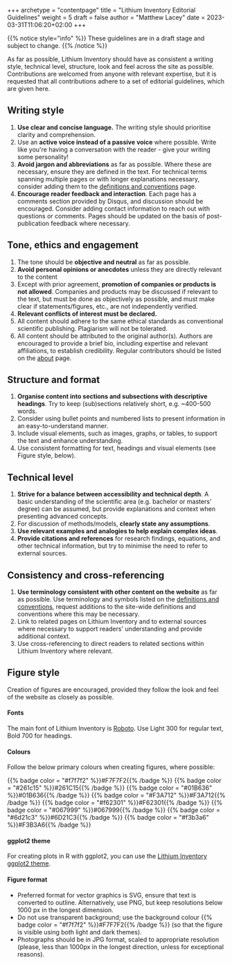 +++
archetype = "contentpage"
title = "Lithium Inventory Editorial Guidelines"
weight = 5
draft = false
author = "Matthew Lacey"
date = 2023-03-31T11:06:20+02:00
+++

{{% notice style="info" %}}
These guidelines are in a draft stage and subject to change.
{{% /notice %}}

As far as possible, Lithium Inventory should have as consistent a writing style, technical level, structure, look and feel across the site as possible. Contributions are welcomed from anyone with relevant expertise, but it is requested that all contributions adhere to a set of editorial guidelines, which are given here.

## Writing style

1.  **Use clear and concise language.** The writing style should prioritise clarity and comprehension.
2. Use an **active voice instead of a passive voice** where possible. Write like you're having a conversation with the reader - give your writing some personality!
3. **Avoid jargon and abbreviations** as far as possible. Where these are necessary, ensure they are defined in the text. For technical terms spanning multiple pages or with longer explanations necessary, consider adding them to the [definitions and conventions](/more/definitions-conventions) page.
4. **Encourage reader feedback and interaction**. Each page has a comments section provided by Disqus, and discussion should be encouraged. Consider adding contact information to reach out with questions or comments. Pages should be updated on the basis of post-publication feedback where necessary.

## Tone, ethics and engagement

1. The tone should be **objective and neutral** as far as possible.
2. **Avoid personal opinions or anecdotes** unless they are directly relevant to the content
3. Except with prior agreement, **promotion of companies or products is not allowed**. Companies and products may be discussed if relevant to the text, but must be done as objectively as possible, and must make clear if statements/figures, etc., are not independently verified.
4. **Relevant conflicts of interest must be declared.** 
5. All content should adhere to the same ethical standards as conventional scientific publishing. Plagiarism will not be tolerated.
6. All content should be attributed to the original author(s). Authors are encouraged to provide a brief bio, including expertise and relevant affiliations, to establish credibility. Regular contributors should be listed on the [about](/more/about) page.

## Structure and format

1. **Organise content into sections and subsections with descriptive headings**. Try to keep (sub)sections relatively short, e.g. ~400-500 words.
2. Consider using bullet points and numbered lists to present information in an easy-to-understand manner.
3. Include visual elements, such as images, graphs, or tables, to support the text and enhance understanding.
4. Use consistent formatting for text, headings and visual elements (see Figure style, below).

## Technical level

1. **Strive for a balance between accessibility and technical depth**. A basic understanding of the scientific area (e.g. bachelor or masters' degree) can be assumed, but provide explanations and context when presenting advanced concepts.
2. For discussion of methods/models, **clearly state any assumptions**.
3. **Use relevant examples and analogies to help explain complex ideas**.
4. **Provide citations and references** for research findings, equations, and other technical information, but try to minimise the need to refer to external sources.

## Consistency and cross-referencing

1. **Use terminology consistent with other content on the website** as far as possible. Use terminology and symbols listed on the [definitions and conventions](/more/definitions-conventions), request additions to the site-wide definitions and conventions where this may be necessary.
2. Link to related pages on Lithium Inventory and to external sources where necessary to support readers' understanding and provide additional context.
3. Use cross-referencing to direct readers to related sections within Lithium Inventory where relevant.

## Figure style

Creation of figures are encouraged, provided they follow the look and feel of the website as closely as possible.

#### Fonts

The main font of Lithium Inventory is [Roboto](https://fonts.google.com/specimen/Roboto). Use Light 300 for regular text, Bold 700 for headings.

#### Colours

Follow the below primary colours when creating figures, where possible:

{{% badge color = "#f7f7f2" %}}<span style="color: #261c15">#F7F7F2</span>{{% /badge %}}
{{% badge color = "#261c15" %}}#261C15{{% /badge %}}
{{% badge color = "#01B636" %}}#01B636{{% /badge %}}
{{% badge color = "#F3A712" %}}#F3A712{{% /badge %}}
{{% badge color = "#f62301" %}}#F62301{{% /badge %}}
{{% badge color = "#067999" %}}#067999{{% /badge %}}
{{% badge color = "#6d21c3" %}}#6D21C3{{% /badge %}}
{{% badge color = "#f3b3a6" %}}#F3B3A6{{% /badge %}}

#### ggplot2 theme

For creating plots in R with ggplot2, you can use the [Lithium Inventory ggplot2 theme](/resources/li_theme.R).

#### Figure format

- Preferred format for vector graphics is SVG, ensure that text is converted to outline. Alternatively, use PNG, but keep resolutions below 1000 px in the longest dimension.
- Do not use transparent background; use the background colour {{% badge color = "#f7f7f2" %}}<span style="color: #261c15">#F7F7F2</span>{{% /badge %}} (so that the figure is visible using both light and dark themes).
- Photographs should be in JPG format, scaled to appropriate resolution (please, less than 1000px in the longest direction, unless for exceptional reasons).